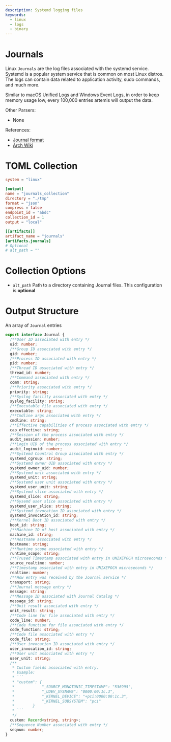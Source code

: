 ```yaml
---
description: Systemd logging files
keywords:
  - linux
  - logs
  - binary
---
```


# Journals

Linux `Journals` are the log files associated with the systemd service. Systemd
is a popular system service that is common on most Linux distros. The logs can
contain data related to application activity, sudo commands, and much more.

Similar to macOS Unified Logs and Windows Event Logs, in order to keep memory
usage low, every 100,000 entries artemis will output the data.

Other Parsers:

- None

References:

- [Journal format](https://systemd.io/JOURNAL_FILE_FORMAT/)
- [Arch Wiki](https://wiki.archlinux.org/title/Systemd/Journal)

# TOML Collection

```toml
system = "linux"

[output]
name = "journals_collection"
directory = "./tmp"
format = "json"
compress = false
endpoint_id = "abdc"
collection_id = 1
output = "local"

[[artifacts]]
artifact_name = "journals"
[artifacts.journals]
# Optional
# alt_path = ""
```

# Collection Options

- `alt_path` Path to a directory containing Journal files. This configuration is
  **optional**

# Output Structure

An array of `Journal` entries

````typescript
export interface Journal {
  /**User ID associated with entry */
  uid: number;
  /**Group ID associated with entry */
  gid: number;
  /**Process ID associated with entry */
  pid: number;
  /**Thread ID associated with entry */
  thread_id: number;
  /**Command associated with entry */
  comm: string;
  /**Priority associated with entry */
  priority: string;
  /**Syslog facility associated with entry */
  syslog_facility: string;
  /**Executable file associated with entry */
  executable: string;
  /**Cmdline args associated with entry */
  cmdline: string;
  /**Effective capabilities of process associated with entry */
  cap_effective: string;
  /**Session of the process associated with entry */
  audit_session: number;
  /**Login UID of the process associated with entry */
  audit_loginuid: number;
  /**Systemd Countrol Group associated with entry */
  systemd_cgroup: string;
  /**Systemd owner UID associated with entry */
  systemd_owner_uid: number;
  /**Systemd unit associated with entry */
  systemd_unit: string;
  /**Systemd user unit associated with entry */
  systemd_user_unit: string;
  /**Systemd slice associated with entry */
  systemd_slice: string;
  /**Sysemd user slice associated with entry */
  systemd_user_slice: string;
  /**Systemd invocation ID associated with entry */
  systemd_invocation_id: string;
  /**Kernel Boot ID associated with entry */
  boot_id: string;
  /**Machine ID of host associated with entry */
  machine_id: string;
  /**Hostname associated with entry */
  hostname: string;
  /**Runtime scope associated with entry */
  runtime_scope: string;
  /**Trused Timestamp associated with entry in UNIXEPOCH microseconds */
  source_realtime: number;
  /**Timestamp associated with entry in UNIXEPOCH microseconds */
  realtime: number;
  /**How entry was received by the Journal service */
  transport: string;
  /**Journal message entry */
  message: string;
  /**Message ID associated with Journal Catalog */
  message_id: string;
  /**Unit result associated with entry */
  unit_result: string;
  /**Code line for file associated with entry */
  code_line: number;
  /**Code function for file associated with entry */
  code_function: string;
  /**Code file associated with entry */
  code_file: string;
  /**User invocation ID associated with entry */
  user_invocation_id: string;
  /**User unit associated with entry */
  user_unit: string;
  /**
   * Custom fields associated with entry.
   * Example:
   * ```
   * "custom": {
   *            "_SOURCE_MONOTONIC_TIMESTAMP": "536995",
   *            "_UDEV_SYSNAME": "0000:00:1c.3",
   *            "_KERNEL_DEVICE": "+pci:0000:00:1c.3",
   *            "_KERNEL_SUBSYSTEM": "pci"
   *        }
   * ```
   */
  custom: Record<string, string>;
  /**Sequence Number associated with entry */
  seqnum: number;
}
````
